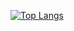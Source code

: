 [![Top Langs](https://github-readme-stats.vercel.app/api/top-langs/?username=janyris&layout=compact&theme=radical)](https://github.com/janyris/github-readme-stats)



